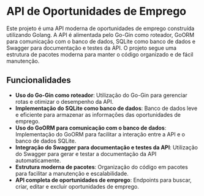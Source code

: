 # API de Oportunidades de Emprego

Este projeto é uma API moderna de oportunidades de emprego construída utilizando Golang. A API é alimentada pelo Go-Gin como roteador, GoORM para comunicação com o banco de dados, SQLite como banco de dados e Swagger para documentação e testes da API. 
O projeto segue uma estrutura de pacotes moderna para manter o código organizado e de fácil manutenção.

## Funcionalidades
- **Uso do Go-Gin como roteador**: Utilização do Go-Gin para gerenciar rotas e otimizar o desempenho da API.
- **Implementação do SQLite como banco de dados**: Banco de dados leve e eficiente para armazenar as informações das oportunidades de emprego.
- **Uso do GoORM para comunicação com o banco de dados**: Implementação do GoORM para facilitar a interação entre a API e o banco de dados SQLite.
- **Integração do Swagger para documentação e testes da API**: Utilização do Swagger para gerar e testar a documentação da API automaticamente.
- **Estrutura moderna de pacotes**: Organização do código em pacotes para facilitar a manutenção e escalabilidade.
- **API completa de oportunidades de emprego**: Endpoints para buscar, criar, editar e excluir oportunidades de emprego.
